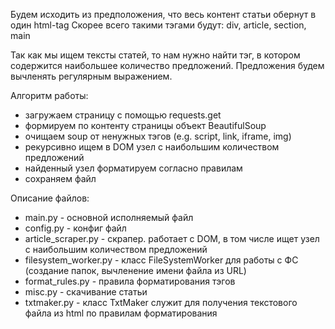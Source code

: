 Будем исходить из предположения, что весь контент статьи обернут в один html-tag
Скорее всего такими тэгами будут: div, article, section, main

Так как мы ищем тексты статей, то нам нужно найти тэг, в котором содержится 
наибольшее количество предложений. 
Предложения будем вычленять регулярным выражением.

Алгоритм работы:
- загружаем страницу с помощью requests.get
- формируем по контенту страницы объект BeautifulSoup
- очищаем soup от ненужных тэгов (e.g. script, link, iframe, img)
- рекурсивно ищем в DOM узел с наибольшим количеством предложений
- найденный узел форматируем согласно правилам
- сохраняем файл

Описание файлов:
- main.py - основной исполняемый файл
- config.py - конфиг файл
- article_scraper.py - скрапер. работает с DOM, в том числе ищет узел с 
наибольшим количеством предложений
- filesystem_worker.py - класс FileSystemWorker для работы с ФС 
(создание папок, вычленение имени файла из URL)
- format_rules.py - правила форматирования тэгов
- misc.py - скачивание статьи
- txtmaker.py - класс TxtMaker служит для получения текстового файла из html 
по правилам форматирования